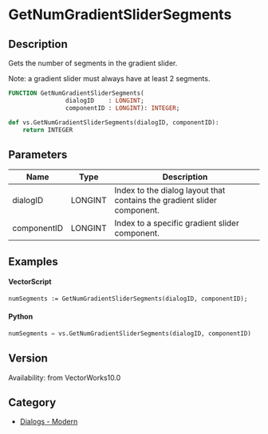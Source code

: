 # GetNumGradientSliderSegments

## Description
Gets the number of segments in the gradient slider.

Note: a gradient slider must always have at least 2 segments.

```pascal
FUNCTION GetNumGradientSliderSegments(
				dialogID    : LONGINT;
				componentID : LONGINT): INTEGER;
```

```python
def vs.GetNumGradientSliderSegments(dialogID, componentID):
    return INTEGER
```

## Parameters
|Name|Type|Description|
|---|---|---|
|dialogID|LONGINT|Index to the dialog layout that contains the gradient slider component.|
|componentID|LONGINT|Index to a specific gradient slider component.|

## Examples
#### VectorScript ####
```pascal
numSegments := GetNumGradientSliderSegments(dialogID, componentID);
```
#### Python ####
```python
numSegments = vs.GetNumGradientSliderSegments(dialogID, componentID)
```

## Version
Availability: from VectorWorks10.0

## Category
* [Dialogs - Modern](../Categories/Dialogs%20-%20Modern.md)
